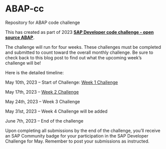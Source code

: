 # ABAP-cc
Repository for ABAP code challenge 

This has created as part of 2023 [**SAP Developer code challenge - open source ABAP**](https://blogs.sap.com/2023/05/10/sap-developer-code-challenge-open-source-abap/).

The challenge will run for four weeks. These challenges must be completed and submitted to count toward the overall monthly challenge. Be sure to check back to this blog post to find out what the upcoming week’s challenge will be!

Here is the detailed timeline:

May 10th, 2023 – Start of Challenge: [Week 1 Challenge](https://groups.community.sap.com/t5/application-development/sap-developer-code-challenge-open-source-abap-week-1/m-p/259306#M1284)

May 17th, 2023 – [Week 2 Challenge](https://groups.community.sap.com/t5/application-development/sap-developer-code-challenge-open-source-abap-week-2/m-p/260727#M1372)

May 24th, 2023 – Week 3 Challenge

May 31st, 2023 – Week 4 Challenge will be added

June 7th, 2023 – End of the challenge

Upon completing all submissions by the end of the challenge, you’ll receive an SAP Community badge for your participation in the SAP Developer Challenge for May. Remember to post your submissions as instructed.
